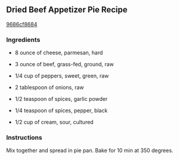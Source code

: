 ## Dried Beef Appetizer Pie Recipe

[9686cf8684](http://cookeatshare.com/recipes/dried-beef-appetizer-pie-944)

### Ingredients

 - 8 ounce of cheese, parmesan, hard

 - 3 ounce of beef, grass-fed, ground, raw

 - 1/4 cup of peppers, sweet, green, raw

 - 2 tablespoon of onions, raw

 - 1/2 teaspoon of spices, garlic powder

 - 1/4 teaspoon of spices, pepper, black

 - 1/2 cup of cream, sour, cultured

### Instructions

Mix together and spread in pie pan. Bake for 10 min at 350 degrees.
